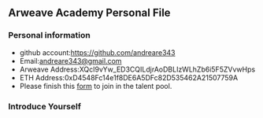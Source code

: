 ## Arweave Academy Personal File

### Personal information

- github account:https://github.com/andreare343
- Email:andreare343@gmail.com
- Arweave Address:XQcI9vYw_ED3CQILdjrAoDBLIzWLhZb6i5F5ZVvwHps
- ETH Address:0xD4548Fc14e1f8DE6A5DFc82D535462A21507759A
- Please finish this [form](https://docs.google.com/forms/d/e/1FAIpQLSfWA5fIIcBgmRppm3jNz5vmf9Mai_QMVil-2pO4r7YKn_Zhtw/viewform?usp=sf_link) to join in the talent pool.

### Introduce Yourself 

